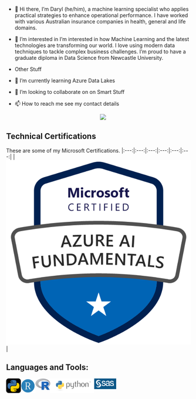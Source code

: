 - 👋 Hi there, I’m Daryl (he/him), a machine learning specialist who applies practical strategies to enhance operational performance. I have worked with various Australian insurance companies in health, general and life domains.
- 👀 I’m interested in  I’m interested in how Machine Learning and the latest technologies are transforming our world. I love using modern data techniques to tackle complex business challenges. I’m proud to have a graduate diploma in Data Science from Newcastle University.
- Other Stuff
- 🌱 I’m currently learning Azure Data Lakes
- 💞️ I’m looking to collaborate on on Smart Stuff
- 📫 How to reach me see my contact details

  <!-- Social Links -->
  <p align="center">
  <a href="https://linkedin.com/in/darylbull"><img src="https://img.shields.io/badge/-LinkedIn-0072b1?style=flat-square&logo=linkedin&logoColor=white"/></a>
  </p>

## Technical Certifications

These are some of my Microsoft Certifications.
|:---:|:---:|:---:|:---:|:---:|:---:| 
|![AI900](https://github.com/Clissold42/Clissold42/blob/main/azure-ai-fundamentals-600x600.png)|




## Languages and Tools:

<img align="left" alt="python" width="40px" src="https://github.com/Clissold42/Clissold42/blob/main/python.png" />
<img align="left" alt="RStudio" width="40px" src="https://github.com/Clissold42/Clissold42/blob/main/rstudio_104598.png" />
<img align="left" alt="RStudio" width="40px" src="https://github.com/Clissold42/Clissold42/blob/main/Rlogo.png" />
<img align="left" alt="Pthyontm" width="120px" src="https://github.com/Clissold42/Clissold42/blob/main/python-logo-master-v3-TM.png" />
<img align="left" alt="SAS" width="60px" src="https://github.com/Clissold42/Clissold42/blob/main/sas-logo-white-reversed-new.png" />

<!---
Clissold42/Clissold42 is a ✨ special ✨ repository because its `README.md` (this file) appears on your GitHub profile.
You can click the Preview link to take a look at your changes.
--->
